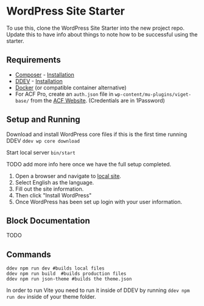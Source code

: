 # WordPress Site Starter
To use this, clone the WordPress Site Starter into the new project repo. Update this to have info about things to note how to be successful using the starter. 

## Requirements
* [Composer](https://getcomposer.org/) - [Installation](https://getcomposer.org/doc/00-intro.md#installation-linux-unix-macos)
* [DDEV](https://ddev.readthedocs.io/en/stable/) - [Installation](https://ddev.readthedocs.io/en/stable/users/install/ddev-installation/)
* [Docker](https://docs.docker.com/desktop/install/mac-install/) (or compatible container alternative)
* For ACF Pro, create an `auth.json` file in `wp-content/mu-plugins/viget-base/` from the [ACF Website](https://www.advancedcustomfields.com/my-account/view-licenses/). (Credentials are in 1Password)

## Setup and Running

Download and install WordPress core files if this is the first time running DDEV
`ddev wp core download`

Start local server
`bin/start`

TODO add more info here once we have the full setup completed. 

1. Open a browser and navigate to [local site](https://wpstarter.ddev.site).
2. Select English as the language.
3. Fill out the site information.
4. Then click "Install WordPress"
5. Once WordPress has been set up login with your user information.


## Block Documentation

TODO

## Commands

```
ddev npm run dev #builds local files
ddev npm run build  #builds production files
ddev npm run json-theme #builds the theme.json
```

In order to run Vite you need to run it inside of DDEV by running `ddev npm run dev` inside of your theme folder. 
